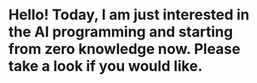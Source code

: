 <h1>Hello! Today, I am just interested in the AI programming and starting from zero knowledge now. Please take a look if you would like.</h1>
